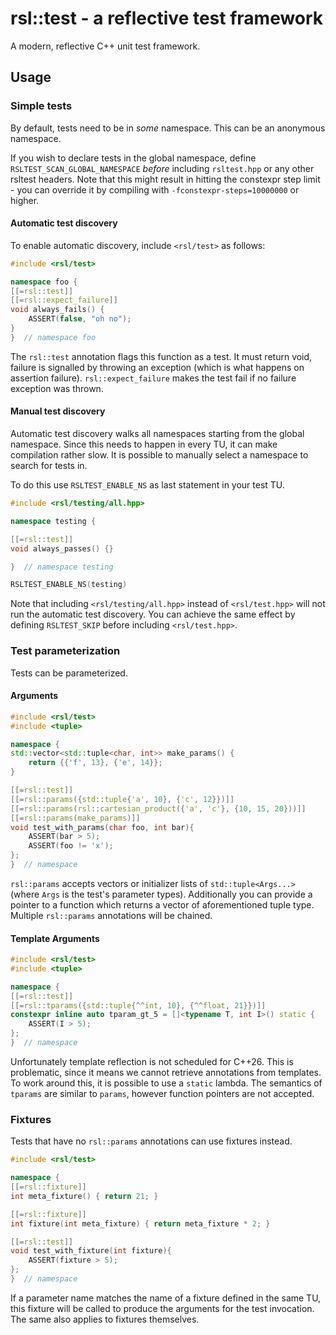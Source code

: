 # rsl::test - a reflective test framework

A modern, reflective C++ unit test framework.

## Usage
### Simple tests
By default, tests need to be in _some_ namespace. This can be an anonymous namespace. 

If you wish to declare tests in the global namespace, define `RSLTEST_SCAN_GLOBAL_NAMESPACE` _before_ including `rsltest.hpp` or any other rsltest headers. Note that this might result in hitting the constexpr step limit - you can override it by compiling with `-fconstexpr-steps=10000000` or higher.

#### Automatic test discovery
To enable automatic discovery, include `<rsl/test>` as follows:
```cpp
#include <rsl/test>

namespace foo {
[[=rsl::test]]
[[=rsl::expect_failure]]
void always_fails() {
    ASSERT(false, "oh no");
}
}  // namespace foo
```

The `rsl::test` annotation flags this function as a test. It must return void, failure is signalled by throwing an exception (which is what happens on assertion failure). `rsl::expect_failure` makes the test fail if no failure exception was thrown.

#### Manual test discovery

Automatic test discovery walks all namespaces starting from the global namespace. Since this needs to happen in every TU, it can make compilation rather slow. It is possible to manually select a namespace to search for tests in.

To do this use `RSLTEST_ENABLE_NS` as last statement in your test TU.
```cpp
#include <rsl/testing/all.hpp>

namespace testing {

[[=rsl::test]] 
void always_passes() {}

}  // namespace testing

RSLTEST_ENABLE_NS(testing)
```

Note that including `<rsl/testing/all.hpp>` instead of `<rsl/test.hpp>` will not run the automatic test discovery. You can achieve the same effect by defining `RSLTEST_SKIP` before including `<rsl/test.hpp>`.

### Test parameterization
Tests can be parameterized.
#### Arguments
```cpp
#include <rsl/test>
#include <tuple>

namespace {
std::vector<std::tuple<char, int>> make_params() {
    return {{'f', 13}, {'e', 14}};
}

[[=rsl::test]]
[[=rsl::params({std::tuple{'a', 10}, {'c', 12}})]]
[[=rsl::params(rsl::cartesian_product({'a', 'c'}, {10, 15, 20}))]]
[[=rsl::params(make_params)]]
void test_with_params(char foo, int bar){
    ASSERT(bar > 5);
    ASSERT(foo != 'x');
};
}  // namespace
```

`rsl::params` accepts vectors or initializer lists of `std::tuple<Args...>` (where `Args` is the test's parameter types). Additionally you can provide a pointer to a function which returns a vector of aforementioned tuple type. Multiple `rsl::params` annotations will be chained.

#### Template Arguments
```cpp
#include <rsl/test>
#include <tuple>

namespace {
[[=rsl::test]]
[[=rsl::tparams({std::tuple{^^int, 10}, {^^float, 21}})]]
constexpr inline auto tparam_gt_5 = []<typename T, int I>() static {
    ASSERT(I > 5);
};
}  // namespace
```

Unfortunately template reflection is not scheduled for C++26. This is problematic, since it means we cannot retrieve annotations from templates. To work around this, it is possible to use a `static` lambda. The semantics of `tparams` are similar to `params`, however function pointers are not accepted.

### Fixtures
Tests that have no `rsl::params` annotations can use fixtures instead.

```cpp
#include <rsl/test>

namespace {
[[=rsl::fixture]]
int meta_fixture() { return 21; }

[[=rsl::fixture]]
int fixture(int meta_fixture) { return meta_fixture * 2; }

[[=rsl::test]]
void test_with_fixture(int fixture){
    ASSERT(fixture > 5);
};
}  // namespace
```

If a parameter name matches the name of a fixture defined in the same TU, this fixture will be called to produce the arguments for the test invocation. The same also applies to fixtures themselves.

